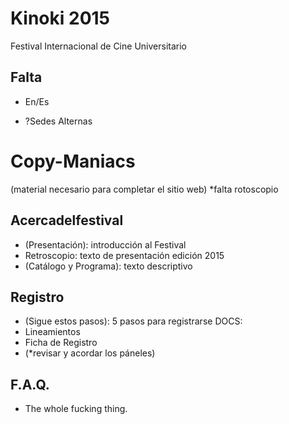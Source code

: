 # Kinoki 2015

Festival Internacional de Cine Universitario

## Falta

* En/Es

* ?Sedes Alternas

# Copy-Maniacs

(material necesario para completar el sitio web) *falta rotoscopio

## Acercadelfestival
* (Presentación): introducción al Festival
* Retroscopio: texto de presentación edición 2015
* (Catálogo y Programa): texto descriptivo

## Registro
* (Sigue estos pasos): 5 pasos para registrarse
DOCS: 
* Lineamientos
* Ficha de Registro
* (*revisar y acordar los páneles)

## F.A.Q.
* The whole fucking thing.